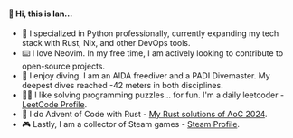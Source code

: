 #### 👋 Hi, this is Ian...
- 🤖 I specialized in Python professionally, currently expanding my tech stack with Rust, Nix, and other DevOps tools.
- ⌨️ I love Neovim. In my free time, I am actively looking to contribute to open-source projects.
- 🐬 I enjoy diving. I am an AIDA freediver and a PADI Divemaster. My deepest dives reached -42 meters in both disciplines.
- 👨‍💻 I like solving programming puzzles... for fun. I'm a daily leetcoder - [LeetCode Profile](https://leetcode.com/u/ipuppyian).
- 🎄 I do Advent of Code with Rust - [My Rust solutions of AoC 2024](https://github.com/IanLiuTW/advent-of-code-rust/tree/2024/src/bin).
- 🎮 Lastly, I am a collector of Steam games - [Steam Profile](https://steamcommunity.com/id/ianliutw).

<!--
**IanLiuTW/IanLiuTW** is a ✨ _special_ ✨ repository because its `README.md` (this file) appears on your GitHub profile.

Here are some ideas to get you started:

- 🔭 I’m currently working on ...
- 🌱 I’m currently learning ...
- 👯 I’m looking to collaborate on ...
- 🤔 I’m looking for help with ...
- 💬 Ask me about ...
- 📫 How to reach me: ...
- 😄 Pronouns: ...
- ⚡ Fun fact: ...
-->

